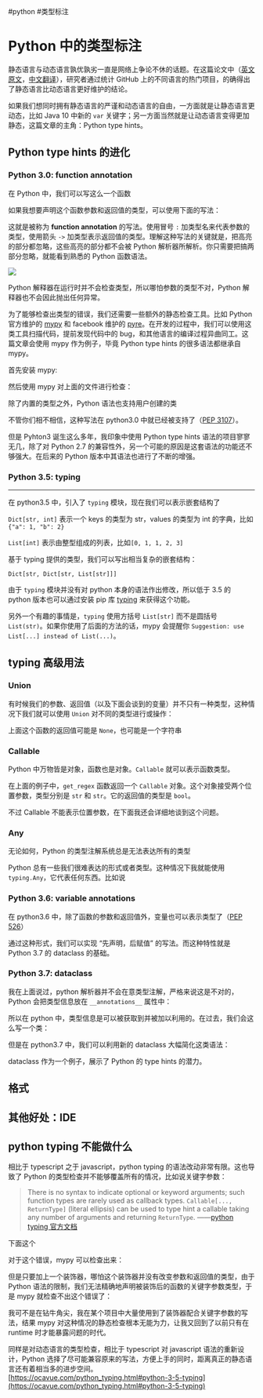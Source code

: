 #python #类型标注

# Python 中的类型标注

静态语言与动态语言孰优孰劣一直是网络上争论不休的话题。在这篇论文中（[英文原文](https://cacm.acm.org/magazines/2017/10/221326-a-large-scale-study-of-programming-languages-and-code-quality-in-github/abstract)，[中文翻译](https://www.zcfy.cc/article/a-large-scale-study-of-programming-languages-and-code-quality-in-github)），研究者通过统计 GitHub 上的不同语言的热门项目，的确得出了静态语言比动态语言更好维护的结论。


如果我们想同时拥有静态语言的严谨和动态语言的自由，一方面就是让静态语言更动态，比如 Java 10 中新的 `var` 关键字；另一方面当然就是让动态语言变得更加静态，这篇文章的主角：Python type hints。


## Python type hints 的进化


### Python 3.0: function annotation


在 Python 中，我们可以写这么一个函数


如果我想要声明这个函数参数和返回值的类型，可以使用下面的写法：


这就是被称为 **function annotation** 的写法。使用冒号 `:` 加类型名来代表参数的类型，使用箭头 `->` 加类型表示返回值的类型。理解这种写法的关键就是，把高亮的部分都忽略，这些高亮的部分都不会被 Python 解析器所解析。你只需要把搞两部分忽略，就能看到熟悉的 Python 函数语法。


![](https://i.loli.net/2019/05/06/5ccfe8af55408.jpg#align=left&display=inline&height=76&margin=%5Bobject%20Object%5D&originHeight=76&originWidth=372&status=done&style=none&width=372)


Python 解释器在运行时并不会检查类型，所以哪怕参数的类型不对，Python 解释器也不会因此抛出任何异常。


为了能够检查出类型的错误，我们还需要一些额外的静态检查工具。比如 Python 官方维护的 [mypy](https://github.com/python/mypy) 和 facebook 维护的 [pyre](https://github.com/facebook/pyre-check)。在开发的过程中，我们可以使用这类工具扫描代码，提前发现代码中的 bug，和其他语言的编译过程异曲同工。这篇文章会使用 mypy 作为例子，毕竟 Python type hints 的很多语法都继承自 mypy。


首先安装 mypy:


然后使用 mypy 对上面的文件进行检查：


除了内置的类型之外，Python 语法也支持用户创建的类


不管你们相不相信，这种写法在 python3.0 中就已经被支持了（[PEP 3107](https://www.python.org/dev/peps/pep-3107/)）。


但是 Pyhton3 诞生这么多年，我印象中使用 Python type hints 语法的项目寥寥无几，除了对 Python 2.7 的兼容性外，另一个可能的原因是这套语法的功能还不够强大。在后来的 Python 版本中其语法也进行了不断的增强。


### Python 3.5: typing

---

在 python3.5 中，引入了 `typing` 模块，现在我们可以表示嵌套结构了


`Dict[str, int]` 表示一个 keys 的类型为 str，values 的类型为 int 的字典，比如 `{"a": 1, "b": 2}`


`List[int]` 表示由整型组成的列表，比如`[0, 1, 1, 2, 3]`


基于 typing 提供的类型，我们可以写出相当复杂的嵌套结构：


`Dict[str, Dict[str, List[str]]]`


由于 `typing` 模块并没有对 python 本身的语法作出修改，所以低于 3.5 的 python 版本也可以通过安装 pip 库 [typing](https://pypi.org/project/typing/) 来获得这个功能。


另外一个有趣的事情是，`typing` 使用方括号 `List[str]` 而不是圆括号 `List(str)`。如果你使用了后面的方法的话，mypy 会提醒你 `Suggestion: use List[...] instead of List(...)`。


## typing 高级用法


### Union


有时候我们的参数、返回值（以及下面会谈到的变量）并不只有一种类型，这种情况下我们就可以使用 `Union` 对不同的类型进行或操作：


上面这个函数的返回值可能是 `None`，也可能是一个字符串


### Callable


Python 中万物皆是对象，函数也是对象。`Callable` 就可以表示函数类型。


在上面的例子中，`get_regex` 函数返回一个 `Callable` 对象。这个对象接受两个位置参数，类型分别是 `str` 和 `str`。它的返回值的类型是 `bool`。


不过 Callable 不能表示位置参数，在下面我还会详细地谈到这个问题。


### Any


无论如何，Python 的类型注解系统总是无法表达所有的类型


Python 总有一些我们很难表达的形式或者类型。这种情况下我就能使用 `typing.Any`，它代表任何东西。比如说


### Python 3.6: variable annotations


在 python3.6 中，除了函数的参数和返回值外，变量也可以表示类型了（[PEP 526](https://www.python.org/dev/peps/pep-0526/)）


通过这种形式，我们可以实现 “先声明，后赋值” 的写法。而这种特性就是 Python 3.7 的 dataclass 的基础。


### Python 3.7: dataclass


我在上面说过，python 解析器并不会在意类型注解，严格来说这是不对的，Python 会把类型信息放在 `__annotations__` 属性中：


所以在 python 中，类型信息是可以被获取到并被加以利用的。在过去，我们会这么写一个类：


但是在 python3.7 中，我们可以利用新的 dataclass 大幅简化这类语法：


dataclass 作为一个例子，展示了 Python 的 type hints 的潜力。


## 格式


## 其他好处：IDE


## python typing 不能做什么


相比于 typescript 之于 javascript，python typing 的语法改动非常有限。这也导致了 Python 的类型检查并不能够覆盖所有的情况，比如说关键字参数：


> There is no syntax to indicate optional or keyword arguments; such function types are rarely used as callback types. `Callable[..., ReturnType]` (literal ellipsis) can be used to type hint a callable taking any number of arguments and returning `ReturnType`.
> ——[python typing 官方文档](https://docs.python.org/3.7/library/typing.html#typing.Callable)



下面这个


对于这个错误，mypy 可以检查出来：


但是只要加上一个装饰器，哪怕这个装饰器并没有改变参数和返回值的类型，由于 Python 语法的限制，我们无法精确地声明被装饰后的函数的关键字参数类型，于是 mypy 就检查不出这个错误了：


我可不是在钻牛角尖，我在某个项目中大量使用到了装饰器配合关键字参数的写法，结果 mypy 对这种情况的静态检查根本无能为力，让我又回到了以前只有在 runtime 时才能暴露问题的时代。


同样是对动态语言的类型检查，相比于 typescript 对 javascript 语法的重新设计，Python 选择了尽可能兼容原来的写法，方便上手的同时，距离真正的静态语言还有着相当多的进步空间。
[https://ocavue.com/python_typing.html#python-3-5-typing](https://ocavue.com/python_typing.html#python-3-5-typing)
